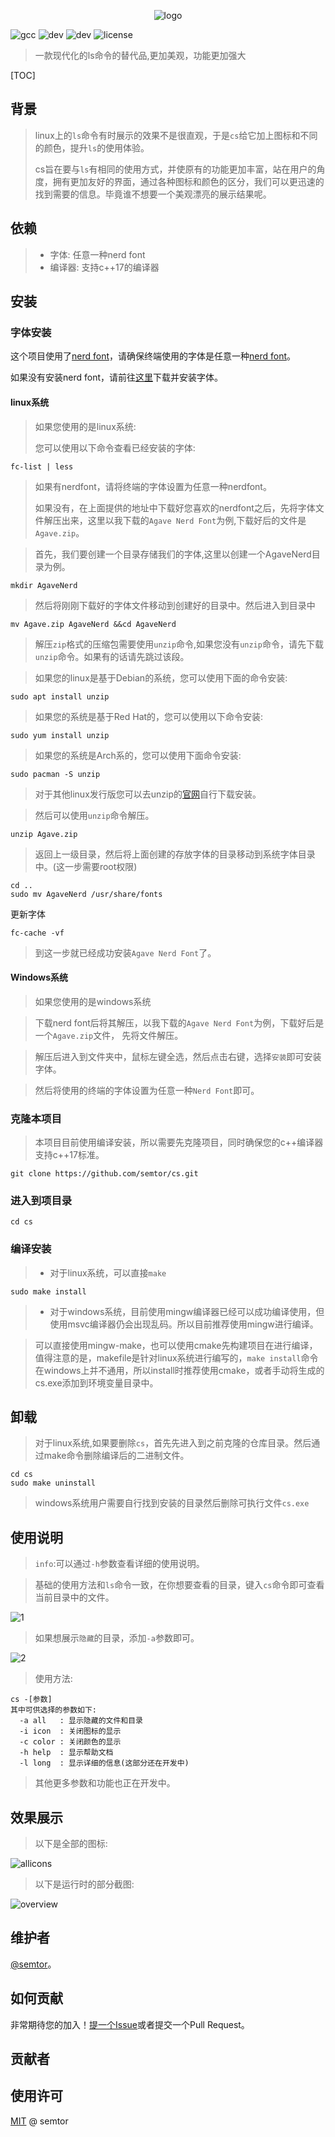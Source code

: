 <p style="text-align: center;">
  <img src="img/logo.png" alt="logo">
</p>

![gcc](https://img.shields.io/badge/gcc-12.2-green)
![dev](https://img.shields.io/badge/PRs-welcome-green)
![dev](https://img.shields.io/badge/status-developing-yellow)
![license](https://img.shields.io/bower/l/MI)
> 一款现代化的ls命令的替代品,更加美观，功能更加强大


[TOC]
## 背景
>linux上的`ls`命令有时展示的效果不是很直观，于是`cs`给它加上图标和不同的颜色，提升`ls`的使用体验。
>
>cs旨在要与`ls`有相同的使用方式，并使原有的功能更加丰富，站在用户的角度，拥有更加友好的界面，通过各种图标和颜色的区分，我们可以更迅速的找到需要的信息。毕竟谁不想要一个美观漂亮的展示结果呢。

## 依赖
> - 字体: 任意一种nerd font
> - 编译器: 支持c++17的编译器


## 安装
### 字体安装
这个项目使用了[nerd font](https://www.nerdfonts.com/)，请确保终端使用的字体是任意一种[nerd font](https://www.nerdfonts.com/)。

如果没有安装nerd font，请前往[这里](https://www.nerdfonts.com/)下载并安装字体。

#### linux系统
> 如果您使用的是linux系统:
>
> 您可以使用以下命令查看已经安装的字体:

```shell
fc-list | less
```

> 如果有nerdfont，请将终端的字体设置为任意一种nerdfont。
>
> 如果没有，在上面提供的地址中下载好您喜欢的nerdfont之后，先将字体文件解压出来，这里以我下载的`Agave Nerd Font`为例,下载好后的文件是`Agave.zip`。

> 首先，我们要创建一个目录存储我们的字体,这里以创建一个AgaveNerd目录为例。

```shell
mkdir AgaveNerd
```
> 然后将刚刚下载好的字体文件移动到创建好的目录中。然后进入到目录中
```shell
mv Agave.zip AgaveNerd &&cd AgaveNerd
```
> 解压`zip`格式的压缩包需要使用`unzip`命令,如果您没有`unzip`命令，请先下载`unzip`命令。如果有的话请先跳过该段。


> 如果您的linux是基于Debian的系统，您可以使用下面的命令安装:
```shell
sudo apt install unzip
```
> 如果您的系统是基于Red Hat的，您可以使用以下命令安装:
```shell
sudo yum install unzip
```
> 如果您的系统是Arch系的，您可以使用下面命令安装:
```shell
sudo pacman -S unzip
```
> 对于其他linux发行版您可以去unzip的[官网](https://infozip.sourceforge.net/)自行下载安装。

> 然后可以使用`unzip`命令解压。

```shell
unzip Agave.zip
```
> 返回上一级目录，然后将上面创建的存放字体的目录移动到系统字体目录中。(这一步需要root权限)
```shell
cd ..
sudo mv AgaveNerd /usr/share/fonts
```
更新字体
```shell
fc-cache -vf
```
> 到这一步就已经成功安装`Agave Nerd Font`了。


#### Windows系统
> 如果您使用的是windows系统

> 下载nerd font后将其解压，以我下载的`Agave Nerd Font`为例，下载好后是一个`Agave.zip`文件，
先将文件解压。

> 解压后进入到文件夹中，鼠标左键全选，然后点击右键，选择`安装`即可安装字体。

> 然后将使用的终端的字体设置为任意一种`Nerd Font`即可。

### 克隆本项目
> 本项目目前使用编译安装，所以需要先克隆项目，同时确保您的c++编译器支持c++17标准。

```shell
git clone https://github.com/semtor/cs.git
```
### 进入到项目录

```shell
cd cs
```

### 编译安装

> - 对于linux系统，可以直接`make`
```shell
sudo make install
```
> - 对于windows系统，目前使用mingw编译器已经可以成功编译使用，但使用msvc编译器仍会出现乱码。所以目前推荐使用mingw进行编译。

> 可以直接使用mingw-make，也可以使用cmake先构建项目在进行编译，值得注意的是，makefile是针对linux系统进行编写的，`make install`命令在windows上并不通用，所以install时推荐使用cmake，或者手动将生成的cs.exe添加到环境变量目录中。

##  卸载
> 对于linux系统,如果要删除`cs`，首先先进入到之前克隆的仓库目录。然后通过make命令删除编译后的二进制文件。
```
cd cs
sudo make uninstall
```
> windows系统用户需要自行找到安装的目录然后删除可执行文件`cs.exe`
##  使用说明

> `info`:可以通过`-h`参数查看详细的使用说明。


> 基础的使用方法和`ls`命令一致，在你想要查看的目录，键入`cs`命令即可查看当前目录中的文件。

![1](img/1.png)

> 如果想展示`隐藏`的目录，添加`-a`参数即可。

![2](img/2.png)


> 使用方法:

```
cs -[参数]
其中可供选择的参数如下:
  -a all   : 显示隐藏的文件和目录
  -i icon  : 关闭图标的显示
  -c color : 关闭颜色的显示
  -h help  : 显示帮助文档
  -l long  : 显示详细的信息(这部分还在开发中)

```
> 其他更多参数和功能也正在开发中。
##  效果展示
> 以下是全部的图标:

![allicons](img/allicons.png)

> 以下是运行时的部分截图:

![overview](img/overview.png)

## 维护者
[@semtor](https://github.com/semtor)。

## 如何贡献

非常期待您的加入！[提一个Issue](https://github.com/semtor/cs/issues/new)或者提交一个Pull Request。

## 贡献者


## 使用许可
[MIT](LICENSE) @ semtor
